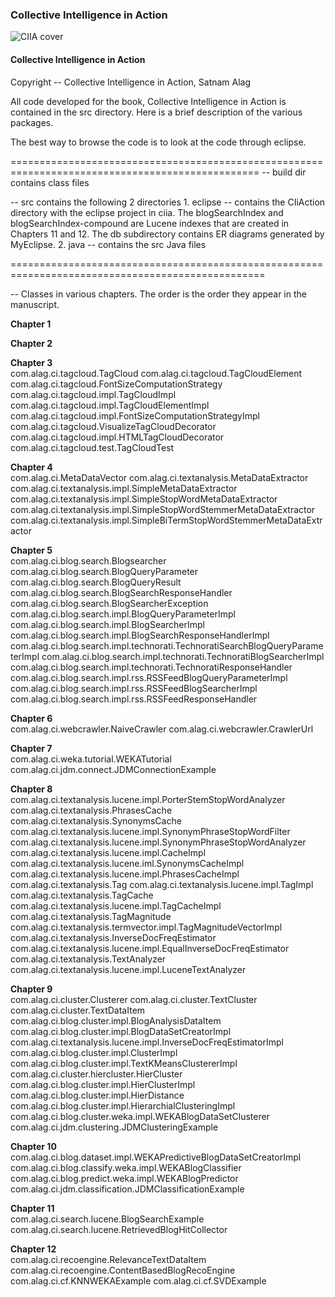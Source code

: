 ### Collective Intelligence in Action


![CIIA cover][CIIA]
#### Collective Intelligence in Action

Copyright -- Collective Intelligence in Action, Satnam Alag

All code developed for the book, Collective Intelligence in Action is contained in the src directory.
Here is a brief description of the various packages.

The best way to browse the code is to look at the code through eclipse.

=================================================================================================
-- build dir contains class files 

-- src 
contains the following 2 directories
	1. eclipse -- contains the CIiAction directory with the eclipse project in ciia. 
 The blogSearchIndex and blogSearchIndex-compound are Lucene indexes that are 
created in Chapters 11 and 12. The db subdirectory contains ER diagrams generated by MyEclipse.
	 2. java -- contains the src Java files 

==================================================================================================

-- Classes in various chapters. The order is the order they appear in the manuscript.

**Chapter 1** </br>

**Chapter 2** </br>

**Chapter 3** </br>
com.alag.ci.tagcloud.TagCloud
com.alag.ci.tagcloud.TagCloudElement
com.alag.ci.tagcloud.FontSizeComputationStrategy 
com.alag.ci.tagcloud.impl.TagCloudImpl 
com.alag.ci.tagcloud.impl.TagCloudElementImpl 
com.alag.ci.tagcloud.impl.FontSizeComputationStrategyImpl 
com.alag.ci.tagcloud.VisualizeTagCloudDecorator 
com.alag.ci.tagcloud.impl.HTMLTagCloudDecorator 
com.alag.ci.tagcloud.test.TagCloudTest 


**Chapter 4** </br>
com.alag.ci.MetaDataVector 
com.alag.ci.textanalysis.MetaDataExtractor 
com.alag.ci.textanalysis.impl.SimpleMetaDataExtractor 
com.alag.ci.textanalysis.impl.SimpleStopWordMetaDataExtractor 
com.alag.ci.textanalysis.impl.SimpleStopWordStemmerMetaDataExtractor 
com.alag.ci.textanalysis.impl.SimpleBiTermStopWordStemmerMetaDataExtractor 


**Chapter 5** </br>
com.alag.ci.blog.search.Blogsearcher
com.alag.ci.blog.search.BlogQueryParameter
com.alag.ci.blog.search.BlogQueryResult
com.alag.ci.blog.search.BlogSearchResponseHandler
com.alag.ci.blog.search.BlogSearcherException 
com.alag.ci.blog.search.impl.BlogQueryParameterImpl 
com.alag.ci.blog.search.impl.BlogSearcherImpl 
com.alag.ci.blog.search.impl.BlogSearchResponseHandlerImpl 
com.alag.ci.blog.search.impl.technorati.TechnoratiSearchBlogQueryParameterImpl 
com.alag.ci.blog.search.impl.technorati.TechnoratiBlogSearcherImpl 
com.alag.ci.blog.search.impl.technorati.TechnoratiResponseHandler 
com.alag.ci.blog.search.impl.rss.RSSFeedBlogQueryParameterImpl 
com.alag.ci.blog.search.impl.rss.RSSFeedBlogSearcherImpl 
com.alag.ci.blog.search.impl.rss.RSSFeedResponseHandler 

**Chapter 6** </br>
com.alag.ci.webcrawler.NaiveCrawler
com.alag.ci.webcrawler.CrawlerUrl

**Chapter 7** </br>
com.alag.ci.weka.tutorial.WEKATutorial 
com.alag.ci.jdm.connect.JDMConnectionExample 

**Chapter 8** </br>
com.alag.ci.textanalysis.lucene.impl.PorterStemStopWordAnalyzer 
com.alag.ci.textanalysis.PhrasesCache
com.alag.ci.textanalysis.SynonymsCache
com.alag.ci.textanalysis.lucene.impl.SynonymPhraseStopWordFilter 
com.alag.ci.textanalysis.lucene.impl.SynonymPhraseStopWordAnalyzer 
com.alag.ci.textanalysis.lucene.impl.CacheImpl 
com.alag.ci.textanalysis.lucene.iml.SynonymsCacheImpl 
com.alag.ci.textanalysis.lucene.impl.PhrasesCacheImpl 
com.alag.ci.textanalysis.Tag
com.alag.ci.textanalysis.lucene.impl.TagImpl
com.alag.ci.textanalysis.TagCache
com.alag.ci.textanalysis.lucene.impl.TagCacheImpl
com.alag.ci.textanalysis.TagMagnitude
com.alag.ci.textanalysis.termvector.impl.TagMagnitudeVectorImpl 
com.alag.ci.textanalysis.InverseDocFreqEstimator
com.alag.ci.textanalysis.lucene.impl.EqualInverseDocFreqEstimator 
com.alag.ci.textanalysis.TextAnalyzer
com.alag.ci.textanalysis.lucene.impl.LuceneTextAnalyzer


**Chapter 9** </br>
com.alag.ci.cluster.Clusterer
com.alag.ci.cluster.TextCluster
com.alag.ci.cluster.TextDataItem
com.alag.ci.blog.cluster.impl.BlogAnalysisDataItem 
com.alag.ci.blog.cluster.impl.BlogDataSetCreatorImpl 
com.alag.ci.textanalysis.lucene.impl.InverseDocFreqEstimatorImpl 
com.alag.ci.blog.cluster.impl.ClusterImpl 
com.alag.ci.blog.cluster.impl.TextKMeansClustererImpl 
com.alag.ci.cluster.hiercluster.HierCluster 
com.alag.ci.blog.cluster.impl.HierClusterImpl 
com.alag.ci.blog.cluster.impl.HierDistance 
com.alag.ci.blog.cluster.impl.HierarchialClusteringImpl 
com.alag.ci.blog.cluster.weka.impl.WEKABlogDataSetClusterer 
com.alag.ci.jdm.clustering.JDMClusteringExample 


**Chapter 10** </br>
com.alag.ci.blog.dataset.impl.WEKAPredictiveBlogDataSetCreatorImpl 
com.alag.ci.blog.classify.weka.impl.WEKABlogClassifier 
com.alag.ci.blog.predict.weka.impl.WEKABlogPredictor 
com.alag.ci.jdm.classification.JDMClassificationExample 

**Chapter 11** </br>
com.alag.ci.search.lucene.BlogSearchExample 
com.alag.ci.search.lucene.RetrievedBlogHitCollector 


**Chapter 12** </br>
com.alag.ci.recoengine.RelevanceTextDataItem  
com.alag.ci.recoengine.ContentBasedBlogRecoEngine 
com.alag.ci.cf.KNNWEKAExample 
com.alag.ci.cf.SVDExample 



[CIIA]:https://images-na.ssl-images-amazon.com/images/I/51PTIN8Or9L._SX397_BO1,204,203,200_.jpg


